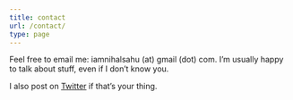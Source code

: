 ```yaml
---
title: contact
url: /contact/
type: page
---
```


Feel free to email me: iamnihalsahu (at) gmail (dot) com. I’m usually happy to talk about stuff, even if I don’t know you. 

I also post on <a href="https://twitter.com/annihalated">Twitter</a> if that’s your thing.

